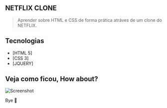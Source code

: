 ## NETFLIX CLONE

> Aprender sobre HTML e CSS de forma prática atráves de um clone do NETFLIX.

## Tecnologias

- [HTML 5]
- [CSS 3]
- [JQUERY]
  
## Veja como ficou, How about?

![Screenshot](./Capa.png)

Bye 👋